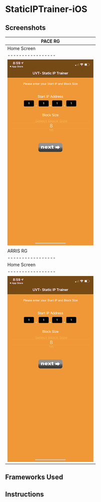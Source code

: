 # StaticIPTrainer-iOS

## Screenshots
| PACE RG| 
| ----------------- | 
| Home Screen | Select RG | Ins. Page 1 | Ins. Page 2 | 
| ----------------- | ----------------- | ----------------- | ----------------- |
| ![HomeScreen.PNG](screenshots/HomeScreen.PNG) | ![HomeScreen.PNG](screenshots/SelectRG.PNG) | ![HomeScreen.PNG](screenshots/PaceInstructions1.PNG) | ![HomeScreen.PNG](screenshots/PaceInstructions2.PNG) | 
| ARRIS RG| 
| ----------------- | 
| Home Screen | Select RG | Ins. Page 1 | Ins. Page 2 | 
| ----------------- | ----------------- | ----------------- | ----------------- |
| ![HomeScreen.PNG](screenshots/HomeScreen.PNG) | ![HomeScreen.PNG](screenshots/SelectRG.PNG) | ![HomeScreen.PNG](screenshots/ArrisInstructions1.PNG) | ![HomeScreen.PNG](screenshots/ArrisInstructions2.PNG) | 

## Frameworks Used

## Instructions
